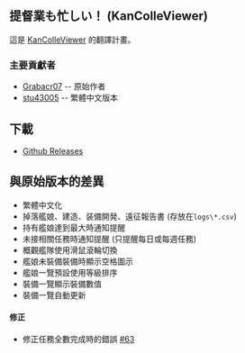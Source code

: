 提督業も忙しい！ (KanColleViewer)
--

這是 [KanColleViewer](https://github.com/Grabacr07/KanColleViewer) 的翻譯計畫。

### 主要貢獻者
* [Grabacr07](https://github.com/Grabacr07) -- 原始作者
* [stu43005](https://github.com/stu43005) -- 繁體中文版本

## 下載
* [Github Releases](https://github.com/stu43005/KanColleViewer/releases)

## 與原始版本的差異
* 繁體中文化
* 掉落艦娘、建造、装備開発、遠征報告書 (存放在``logs\*.csv``)
* 持有艦娘達到最大時通知提醒
* 未接相關任務時通知提醒 (只提醒每日或每週任務)
* 概觀艦隊使用滑鼠滾輪切換
* 艦娘未裝備裝備時顯示空格圖示
* 艦娘一覽預設使用等級排序
* 裝備一覽顯示裝備數值
* 裝備一覽自動更新

#### 修正
* 修正任務全數完成時的錯誤 [#63](https://github.com/Grabacr07/KanColleViewer/issues/63)

